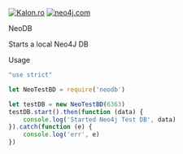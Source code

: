 [![Kalon.ro](http://kalon.ro/images/kalon-logo.svg)](http://kalon.ro) [![neo4j.com](http://neo4j.com/wp-content/themes/neo4jweb/assets/images/neo4j-logo-2015.png)](http://neo4j.com)   

NeoDB

Starts a local Neo4J DB


Usage

```js
"use strict"

let NeoTestBD = require('neodb')

let testDB = new NeoTestBD(6363)
testDB.start().then(function (data) {
    console.log('Started Neo4j Test DB', data)
}).catch(function (e) {
    console.log('err', e)
})
```





